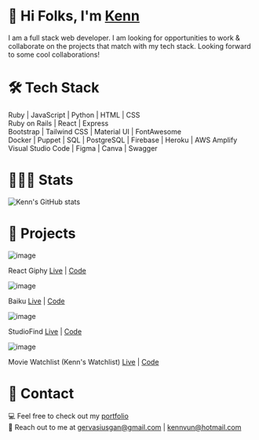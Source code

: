 # 👋 Hi Folks, I'm [Kenn](https://www.kennvun.me)

I am a full stack web developer. I am looking for opportunities to work & collaborate on the projects that match with my tech stack. Looking forward to some cool collaborations!

# 🛠 Tech Stack
Ruby | JavaScript | Python | HTML | CSS
<br>
Ruby on Rails | React | Express
<br>
Bootstrap | Tailwind CSS | Material UI | FontAwesome
<br>
Docker | Puppet | SQL | PostgreSQL | Firebase | Heroku | AWS Amplify
<br>
Visual Studio Code | Figma | Canva | Swagger

# 👨🏼‍💻 Stats
![Kenn's GitHub stats](https://github-readme-stats.vercel.app/api?username=kennvungan&theme=chartreuse-dark&show_icons=true)

# 🎥 Projects

![image](https://user-images.githubusercontent.com/53637961/122752121-849ce180-d2cb-11eb-91d1-002a5de8b13d.png)

React Giphy [Live](https://master.d2btbg8y9uz2ag.amplifyapp.com/) | [Code](https://github.com/Kenn-0/react-giphy)

![image](https://user-images.githubusercontent.com/53637961/122750819-f4aa6800-d2c9-11eb-84ad-ce115e2467a9.png)

Baiku [Live](https://www.baiku-official.com/) | [Code](https://github.com/Kenn-0/baiku-app)

![image](https://user-images.githubusercontent.com/53637961/122750314-4e5e6280-d2c9-11eb-89e0-abf26feb46e3.png)

StudioFind [Live](http://studio-find.herokuapp.com/) | [Code](https://github.com/Kenn-0/studio-find)

![image](https://user-images.githubusercontent.com/53637961/122750494-88c7ff80-d2c9-11eb-8d5a-a7c4ce1b99d2.png)

Movie Watchlist (Kenn's Watchlist) [Live](https://kenns-watchlist.herokuapp.com/) | [Code](https://github.com/Kenn-0/watch-list)

# 📩 Contact

💻 Feel free to check out my [portfolio](https://kennvungan.github.io/portfolio/)
<br>
📧 Reach out to me at gervasiusgan@gmail.com | kennvun@hotmail.com
